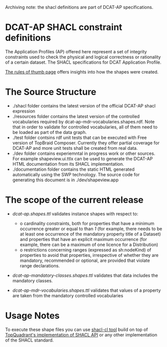 Archiving note: the shacl definitions are part of DCAT-AP specifications.

# DCAT-AP SHACL constraint definitions
The Application Profiles (AP) offered here represent a set of integrity constraints used to check the physical and logical correctness or rationality of a certain dataset. The SHACL specifications for DCAT Application Profile. 

[The rules of thumb page](https://github.com/SEMICeu/dcat-ap_shacl/wiki/Rules-of-Thumb) offers insights into how the shapes were created. 

# The Source Structure

* ./shacl folder contains the latest version of the official DCAT-AP shacl expression
* ./resources folder contains the latest version of the controlled vocabularies required by dcat-ap-mdr-vocabularies.shapes.rdf. Note that in order to validate for controlled vocabularies, all of them need to be loaded as part of the data graph.
* ./test folder contsins rdf unit tests that can be executed with Free version of TopBraid Composer. Currently they offer partial coverage for DCAT-AP and more unit tests shall be created from real data. 
* ./dev folder contains experiemntal in progress work or other sources. For example shapeview.ui.ttlx can be used to generate the DCAT-AP HTML documentation from its SHACL implementation. 
* ./documentation folder contains the static HTML generated automatically using the SWP technology. The source code for generating this document is in ./dev/shapeview.app

# The scope of the current release

* *dcat-ap.shapes.ttl* validates instance shapes with respect to:
  * o	cardinality constraints, both for properties that have a minimum occurrence greater or equal to than *1* (for example, there needs to be at least one occurrence of the mandatory property title of a Dataset) and properties that have an explicit maximum occurrence (for example, there can be a maximum of one licence for a Distribution)
  * o	restrictions concerning ranges (expressed as sh:nodeKind) of properties to avoid that properties, irrespective of whether they are mandatory, recommended or optional, are provided that violate range declarations.

* *dcat-ap-mandatory-classes.shapes.ttl* validates that data includes the mandatory classes. 

* *dcat-ap-mdr-vocabularies.shapes.ttl* validates that values of a property are taken from the mandatory controlled vocabularies

# Usage Notes 
To execute these shape files you can use [shacl-cl tool](https://github.com/HerbertKoch/shacl-cl) build on top of [TopQuadrant's implementation of SHACL API](https://github.com/TopQuadrant/shacl) or any other implementation of the SHACL standard.
